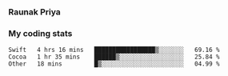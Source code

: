 ### Raunak Priya

### My coding stats

<!--START_SECTION:waka-->
```text
Swift   4 hrs 16 mins   █████████████████▒░░░░░░░   69.16 % 
Cocoa   1 hr 35 mins    ██████▒░░░░░░░░░░░░░░░░░░   25.84 % 
Other   18 mins         █▒░░░░░░░░░░░░░░░░░░░░░░░   04.99 % 
```
<!--END_SECTION:waka-->
